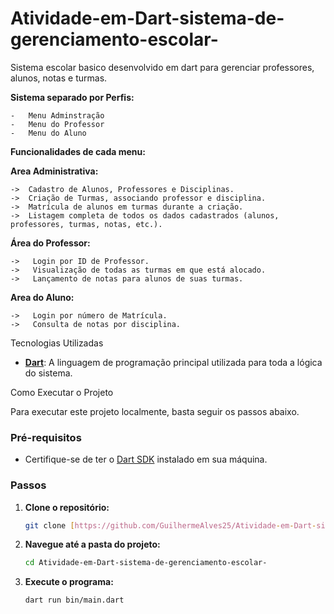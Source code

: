 # Atividade-em-Dart-sistema-de-gerenciamento-escolar-
Sistema escolar basico desenvolvido em dart para gerenciar professores, alunos, notas e turmas.

**Sistema separado por Perfis:**

    -   Menu Adminstração
    -   Menu do Professor
    -   Menu do Aluno



**Funcionalidades de cada menu:**

**Area Administrativa:**

    ->  Cadastro de Alunos, Professores e Disciplinas.
    ->  Criação de Turmas, associando professor e disciplina.
    ->  Matrícula de alunos em turmas durante a criação.
    ->  Listagem completa de todos os dados cadastrados (alunos, professores, turmas, notas, etc.).

**Área do Professor:**

    ->   Login por ID de Professor.
    ->   Visualização de todas as turmas em que está alocado.
    ->   Lançamento de notas para alunos de suas turmas.

**Area do Aluno:**

    ->   Login por número de Matrícula.
    ->   Consulta de notas por disciplina.


Tecnologias Utilizadas

-   **[Dart](https://dart.dev/)**: A linguagem de programação principal utilizada para toda a lógica do sistema.



Como Executar o Projeto

Para executar este projeto localmente, basta seguir os passos abaixo.

### Pré-requisitos

-   Certifique-se de ter o [Dart SDK](https://dart.dev/get-dart) instalado em sua máquina.

### Passos

1.  **Clone o repositório:**
    ```sh
    git clone [https://github.com/GuilhermeAlves25/Atividade-em-Dart-sistema-de-gerenciamento-escolar-](https://github.com/GuilhermeAlves25/Atividade-em-Dart-sistema-de-gerenciamento-escolar-)
    ```

2.  **Navegue até a pasta do projeto:**
    ```sh
    cd Atividade-em-Dart-sistema-de-gerenciamento-escolar-
    ```

3.  **Execute o programa:**
    ```sh
    dart run bin/main.dart
    ```
    
